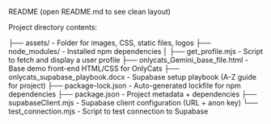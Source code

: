 README (open README.md to see clean layout)

Project directory contents:

├── assets/                         - Folder for images, CSS, static files, logos
├── node_modules/                   - Installed npm dependencies
│
├── get_profile.mjs                 - Script to fetch and display a user profile
├── onlycats_Gemini_base_file.html  - Base demo front-end HTML/CSS for OnlyCats
├── onlycats_supabase_playbook.docx - Supabase setup playbook (A-Z guide for project)
├── package-lock.json               - Auto-generated lockfile for npm dependencies
├── package.json                    - Project metadata + dependencies
├── supabaseClient.mjs              - Supabase client configuration (URL + anon key)
└── test_connection.mjs             - Script to test connection to Supabase
